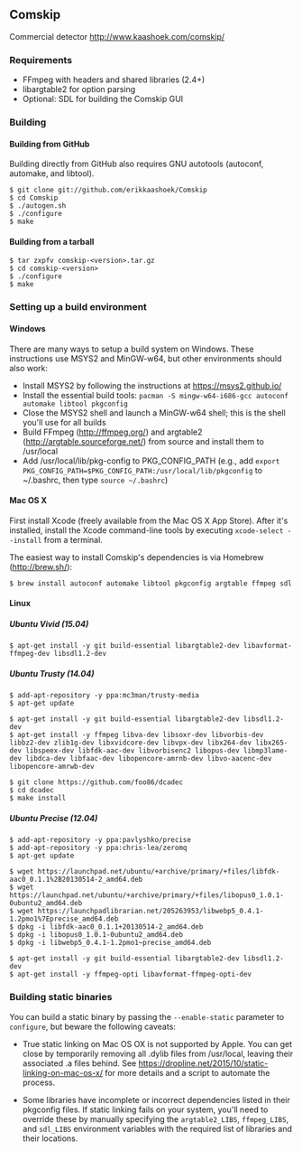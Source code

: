 ## Comskip

Commercial detector
http://www.kaashoek.com/comskip/

### Requirements

- FFmpeg with headers and shared libraries (2.4+)
- libargtable2 for option parsing
- Optional: SDL for building the Comskip GUI

### Building

#### Building from GitHub

Building directly from GitHub also requires GNU autotools (autoconf, automake, and libtool).

```
$ git clone git://github.com/erikkaashoek/Comskip
$ cd Comskip
$ ./autogen.sh
$ ./configure
$ make
```

#### Building from a tarball

```
$ tar zxpfv comskip-<version>.tar.gz
$ cd comskip-<version>
$ ./configure
$ make
```

### Setting up a build environment

#### Windows

There are many ways to setup a build system on Windows. These instructions use MSYS2 and MinGW-w64, but other environments should also work:

- Install MSYS2 by following the instructions at https://msys2.github.io/
- Install the essential build tools: `pacman -S mingw-w64-i686-gcc autoconf automake libtool pkgconfig`
- Close the MSYS2 shell and launch a MinGW-w64 shell; this is the shell you'll use for all builds
- Build FFmpeg (http://ffmpeg.org/) and argtable2 (http://argtable.sourceforge.net/) from source and install them to /usr/local
- Add /usr/local/lib/pkg-config to PKG_CONFIG_PATH (e.g., add `export PKG_CONFIG_PATH=$PKG_CONFIG_PATH:/usr/local/lib/pkgconfig` to ~/.bashrc, then type `source ~/.bashrc`)

#### Mac OS X

First install Xcode (freely available from the Mac OS X App Store). After it's installed, install the Xcode command-line tools by executing `xcode-select --install` from a terminal.

The easiest way to install Comskip's dependencies is via Homebrew (http://brew.sh/):

```
$ brew install autoconf automake libtool pkgconfig argtable ffmpeg sdl
```

#### Linux

##### Ubuntu Vivid (15.04)

```
$ apt-get install -y git build-essential libargtable2-dev libavformat-ffmpeg-dev libsdl1.2-dev
```

##### Ubuntu Trusty (14.04)

```
$ add-apt-repository -y ppa:mc3man/trusty-media
$ apt-get update

$ apt-get install -y git build-essential libargtable2-dev libsdl1.2-dev
$ apt-get install -y ffmpeg libva-dev libsoxr-dev libvorbis-dev libbz2-dev zlib1g-dev libxvidcore-dev libvpx-dev libx264-dev libx265-dev libspeex-dev libfdk-aac-dev libvorbisenc2 libopus-dev libmp3lame-dev libdca-dev libfaac-dev libopencore-amrnb-dev libvo-aacenc-dev libopencore-amrwb-dev

$ git clone https://github.com/foo86/dcadec
$ cd dcadec
$ make install
```

##### Ubuntu Precise (12.04)

```
$ add-apt-repository -y ppa:pavlyshko/precise
$ add-apt-repository -y ppa:chris-lea/zeromq
$ apt-get update

$ wget https://launchpad.net/ubuntu/+archive/primary/+files/libfdk-aac0_0.1.1%2B20130514-2_amd64.deb
$ wget https://launchpad.net/ubuntu/+archive/primary/+files/libopus0_1.0.1-0ubuntu2_amd64.deb
$ wget https://launchpadlibrarian.net/205263953/libwebp5_0.4.1-1.2pmo1%7Eprecise_amd64.deb
$ dpkg -i libfdk-aac0_0.1.1+20130514-2_amd64.deb
$ dpkg -i libopus0_1.0.1-0ubuntu2_amd64.deb
$ dpkg -i libwebp5_0.4.1-1.2pmo1~precise_amd64.deb

$ apt-get install -y git build-essential libargtable2-dev libsdl1.2-dev
$ apt-get install -y ffmpeg-opti libavformat-ffmpeg-opti-dev
```

### Building static binaries

You can build a static binary by passing the `--enable-static` parameter to `configure`, but beware the following caveats:

- True static linking on Mac OS OX is not supported by Apple. You can get close by temporarily removing all .dylib files from /usr/local, leaving their associated .a files behind. See https://dropline.net/2015/10/static-linking-on-mac-os-x/ for more details and a script to automate the process.

- Some libraries have incomplete or incorrect dependencies listed in their pkgconfig files. If static linking fails on your system, you'll need to override these by manually specifying the `argtable2_LIBS`, `ffmpeg_LIBS`, and `sdl_LIBS` environment variables with the required list of libraries and their locations.
